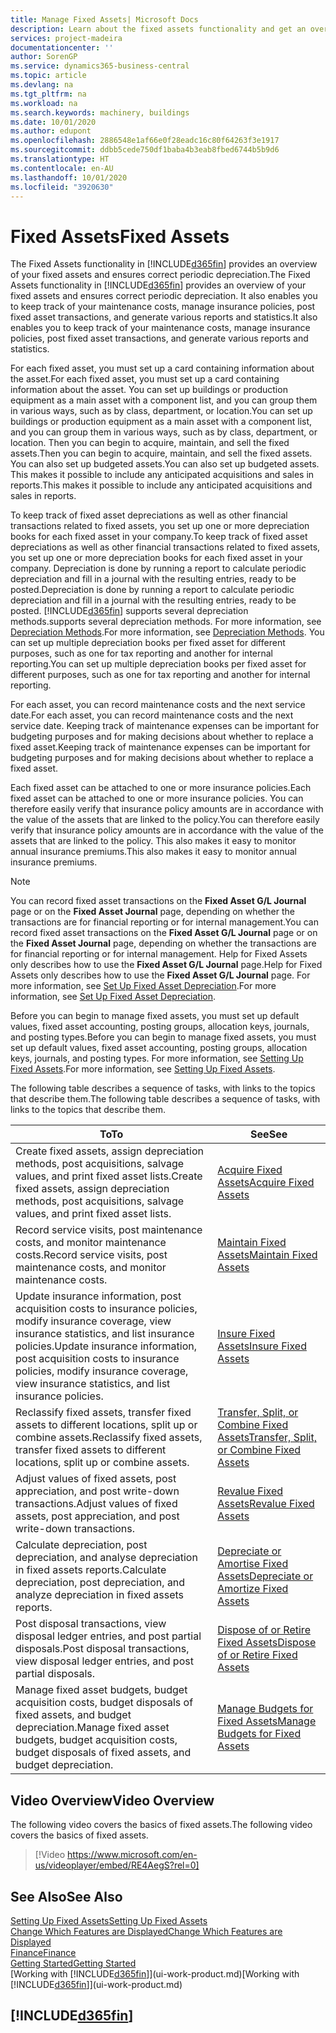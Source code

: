 ```yaml
---
title: Manage Fixed Assets| Microsoft Docs
description: Learn about the fixed assets functionality and get an overview of how to work with fixed assets.
services: project-madeira
documentationcenter: ''
author: SorenGP
ms.service: dynamics365-business-central
ms.topic: article
ms.devlang: na
ms.tgt_pltfrm: na
ms.workload: na
ms.search.keywords: machinery, buildings
ms.date: 10/01/2020
ms.author: edupont
ms.openlocfilehash: 2886548e1af66e0f28eadc16c80f64263f3e1917
ms.sourcegitcommit: ddbb5cede750df1baba4b3eab8fbed6744b5b9d6
ms.translationtype: HT
ms.contentlocale: en-AU
ms.lasthandoff: 10/01/2020
ms.locfileid: "3920630"
---
```

# <a name="fixed-assets"></a><span data-ttu-id="643f4-103">Fixed Assets</span><span class="sxs-lookup"><span data-stu-id="643f4-103">Fixed Assets</span></span>
<span data-ttu-id="643f4-104">The Fixed Assets functionality in [!INCLUDE[d365fin](includes/d365fin_md.md)] provides an overview of your fixed assets and ensures correct periodic depreciation.</span><span class="sxs-lookup"><span data-stu-id="643f4-104">The Fixed Assets functionality in [!INCLUDE[d365fin](includes/d365fin_md.md)] provides an overview of your fixed assets and ensures correct periodic depreciation.</span></span> <span data-ttu-id="643f4-105">It also enables you to keep track of your maintenance costs, manage insurance policies, post fixed asset transactions, and generate various reports and statistics.</span><span class="sxs-lookup"><span data-stu-id="643f4-105">It also enables you to keep track of your maintenance costs, manage insurance policies, post fixed asset transactions, and generate various reports and statistics.</span></span>

<span data-ttu-id="643f4-106">For each fixed asset, you must set up a card containing information about the asset.</span><span class="sxs-lookup"><span data-stu-id="643f4-106">For each fixed asset, you must set up a card containing information about the asset.</span></span> <span data-ttu-id="643f4-107">You can set up buildings or production equipment as a main asset with a component list, and you can group them in various ways, such as by class, department, or location.</span><span class="sxs-lookup"><span data-stu-id="643f4-107">You can set up buildings or production equipment as a main asset with a component list, and you can group them in various ways, such as by class, department, or location.</span></span> <span data-ttu-id="643f4-108">Then you can begin to acquire, maintain, and sell the fixed assets.</span><span class="sxs-lookup"><span data-stu-id="643f4-108">Then you can begin to acquire, maintain, and sell the fixed assets.</span></span> <span data-ttu-id="643f4-109">You can also set up budgeted assets.</span><span class="sxs-lookup"><span data-stu-id="643f4-109">You can also set up budgeted assets.</span></span> <span data-ttu-id="643f4-110">This makes it possible to include any anticipated acquisitions and sales in reports.</span><span class="sxs-lookup"><span data-stu-id="643f4-110">This makes it possible to include any anticipated acquisitions and sales in reports.</span></span>

<span data-ttu-id="643f4-111">To keep track of fixed asset depreciations as well as other financial transactions related to fixed assets, you set up one or more depreciation books for each fixed asset in your company.</span><span class="sxs-lookup"><span data-stu-id="643f4-111">To keep track of fixed asset depreciations as well as other financial transactions related to fixed assets, you set up one or more depreciation books for each fixed asset in your company.</span></span> <span data-ttu-id="643f4-112">Depreciation is done by running a report to calculate periodic depreciation and fill in a journal with the resulting entries, ready to be posted.</span><span class="sxs-lookup"><span data-stu-id="643f4-112">Depreciation is done by running a report to calculate periodic depreciation and fill in a journal with the resulting entries, ready to be posted.</span></span> [!INCLUDE[d365fin](includes/d365fin_md.md)] <span data-ttu-id="643f4-113">supports several depreciation methods.</span><span class="sxs-lookup"><span data-stu-id="643f4-113">supports several depreciation methods.</span></span> <span data-ttu-id="643f4-114">For more information, see [Depreciation Methods](fa-depreciation-methods.md).</span><span class="sxs-lookup"><span data-stu-id="643f4-114">For more information, see [Depreciation Methods](fa-depreciation-methods.md).</span></span> <span data-ttu-id="643f4-115">You can set up multiple depreciation books per fixed asset for different purposes, such as one for tax reporting and another for internal reporting.</span><span class="sxs-lookup"><span data-stu-id="643f4-115">You can set up multiple depreciation books per fixed asset for different purposes, such as one for tax reporting and another for internal reporting.</span></span>

<span data-ttu-id="643f4-116">For each asset, you can record maintenance costs and the next service date.</span><span class="sxs-lookup"><span data-stu-id="643f4-116">For each asset, you can record maintenance costs and the next service date.</span></span> <span data-ttu-id="643f4-117">Keeping track of maintenance expenses can be important for budgeting purposes and for making decisions about whether to replace a fixed asset.</span><span class="sxs-lookup"><span data-stu-id="643f4-117">Keeping track of maintenance expenses can be important for budgeting purposes and for making decisions about whether to replace a fixed asset.</span></span>

<span data-ttu-id="643f4-118">Each fixed asset can be attached to one or more insurance policies.</span><span class="sxs-lookup"><span data-stu-id="643f4-118">Each fixed asset can be attached to one or more insurance policies.</span></span> <span data-ttu-id="643f4-119">You can therefore easily verify that insurance policy amounts are in accordance with the value of the assets that are linked to the policy.</span><span class="sxs-lookup"><span data-stu-id="643f4-119">You can therefore easily verify that insurance policy amounts are in accordance with the value of the assets that are linked to the policy.</span></span> <span data-ttu-id="643f4-120">This also makes it easy to monitor annual insurance premiums.</span><span class="sxs-lookup"><span data-stu-id="643f4-120">This also makes it easy to monitor annual insurance premiums.</span></span>

> [!NOTE]  
>   <span data-ttu-id="643f4-121">You can record fixed asset transactions on the **Fixed Asset G/L Journal** page or on the **Fixed Asset Journal** page, depending on whether the transactions are for financial reporting or for internal management.</span><span class="sxs-lookup"><span data-stu-id="643f4-121">You can record fixed asset transactions on the **Fixed Asset G/L Journal** page or on the **Fixed Asset Journal** page, depending on whether the transactions are for financial reporting or for internal management.</span></span> <span data-ttu-id="643f4-122">Help for Fixed Assets only describes how to use the **Fixed Asset G/L Journal** page.</span><span class="sxs-lookup"><span data-stu-id="643f4-122">Help for Fixed Assets only describes how to use the **Fixed Asset G/L Journal** page.</span></span> <span data-ttu-id="643f4-123">For more information, see [Set Up Fixed Asset Depreciation](fa-how-setup-depreciation.md).</span><span class="sxs-lookup"><span data-stu-id="643f4-123">For more information, see [Set Up Fixed Asset Depreciation](fa-how-setup-depreciation.md).</span></span>

<span data-ttu-id="643f4-124">Before you can begin to manage fixed assets, you must set up default values, fixed asset accounting, posting groups, allocation keys, journals, and posting types.</span><span class="sxs-lookup"><span data-stu-id="643f4-124">Before you can begin to manage fixed assets, you must set up default values, fixed asset accounting, posting groups, allocation keys, journals, and posting types.</span></span> <span data-ttu-id="643f4-125">For more information, see [Setting Up Fixed Assets](fa-setup.md).</span><span class="sxs-lookup"><span data-stu-id="643f4-125">For more information, see [Setting Up Fixed Assets](fa-setup.md).</span></span>

<span data-ttu-id="643f4-126">The following table describes a sequence of tasks, with links to the topics that describe them.</span><span class="sxs-lookup"><span data-stu-id="643f4-126">The following table describes a sequence of tasks, with links to the topics that describe them.</span></span>

| <span data-ttu-id="643f4-127">To</span><span class="sxs-lookup"><span data-stu-id="643f4-127">To</span></span> | <span data-ttu-id="643f4-128">See</span><span class="sxs-lookup"><span data-stu-id="643f4-128">See</span></span> |
| --- | --- |
| <span data-ttu-id="643f4-129">Create fixed assets, assign depreciation methods, post acquisitions, salvage values, and print fixed asset lists.</span><span class="sxs-lookup"><span data-stu-id="643f4-129">Create fixed assets, assign depreciation methods, post acquisitions, salvage values, and print fixed asset lists.</span></span> |[<span data-ttu-id="643f4-130">Acquire Fixed Assets</span><span class="sxs-lookup"><span data-stu-id="643f4-130">Acquire Fixed Assets</span></span>](fa-how-acquire.md) |
| <span data-ttu-id="643f4-131">Record service visits, post maintenance costs, and monitor maintenance costs.</span><span class="sxs-lookup"><span data-stu-id="643f4-131">Record service visits, post maintenance costs, and monitor maintenance costs.</span></span> |[<span data-ttu-id="643f4-132">Maintain Fixed Assets</span><span class="sxs-lookup"><span data-stu-id="643f4-132">Maintain Fixed Assets</span></span>](fa-how-maintain.md) |
| <span data-ttu-id="643f4-133">Update insurance information, post acquisition costs to insurance policies, modify insurance coverage, view insurance statistics, and list insurance policies.</span><span class="sxs-lookup"><span data-stu-id="643f4-133">Update insurance information, post acquisition costs to insurance policies, modify insurance coverage, view insurance statistics, and list insurance policies.</span></span> |[<span data-ttu-id="643f4-134">Insure Fixed Assets</span><span class="sxs-lookup"><span data-stu-id="643f4-134">Insure Fixed Assets</span></span>](fa-how-insure.md) |
| <span data-ttu-id="643f4-135">Reclassify fixed assets, transfer fixed assets to different locations, split up or combine assets.</span><span class="sxs-lookup"><span data-stu-id="643f4-135">Reclassify fixed assets, transfer fixed assets to different locations, split up or combine assets.</span></span> |[<span data-ttu-id="643f4-136">Transfer, Split, or Combine Fixed Assets</span><span class="sxs-lookup"><span data-stu-id="643f4-136">Transfer, Split, or Combine Fixed Assets</span></span>](fa-how-trans-split-combine.md) |
| <span data-ttu-id="643f4-137">Adjust values of fixed assets, post appreciation, and post write-down transactions.</span><span class="sxs-lookup"><span data-stu-id="643f4-137">Adjust values of fixed assets, post appreciation, and post write-down transactions.</span></span> |[<span data-ttu-id="643f4-138">Revalue Fixed Assets</span><span class="sxs-lookup"><span data-stu-id="643f4-138">Revalue Fixed Assets</span></span>](fa-how-revalue.md) |
| <span data-ttu-id="643f4-139">Calculate depreciation, post depreciation, and analyse depreciation in fixed assets reports.</span><span class="sxs-lookup"><span data-stu-id="643f4-139">Calculate depreciation, post depreciation, and  analyze depreciation in fixed assets reports.</span></span> |[<span data-ttu-id="643f4-140">Depreciate or Amortise Fixed Assets</span><span class="sxs-lookup"><span data-stu-id="643f4-140">Depreciate or Amortize Fixed Assets</span></span>](fa-how-depreciate-amortize.md) |
| <span data-ttu-id="643f4-141">Post disposal transactions, view disposal ledger entries, and post partial disposals.</span><span class="sxs-lookup"><span data-stu-id="643f4-141">Post disposal transactions, view disposal ledger entries, and post partial disposals.</span></span> |[<span data-ttu-id="643f4-142">Dispose of or Retire Fixed Assets</span><span class="sxs-lookup"><span data-stu-id="643f4-142">Dispose of or Retire Fixed Assets</span></span>](fa-how-dispose-retire.md) |
| <span data-ttu-id="643f4-143">Manage fixed asset budgets, budget acquisition costs, budget disposals of fixed assets, and budget depreciation.</span><span class="sxs-lookup"><span data-stu-id="643f4-143">Manage fixed asset budgets, budget acquisition costs, budget disposals of fixed assets, and budget depreciation.</span></span> |[<span data-ttu-id="643f4-144">Manage Budgets for Fixed Assets</span><span class="sxs-lookup"><span data-stu-id="643f4-144">Manage Budgets for Fixed Assets</span></span>](fa-how-manage-budgets.md) |

## <a name="video-overview"></a><span data-ttu-id="643f4-145">Video Overview</span><span class="sxs-lookup"><span data-stu-id="643f4-145">Video Overview</span></span>
<span data-ttu-id="643f4-146">The following video covers the basics of fixed assets.</span><span class="sxs-lookup"><span data-stu-id="643f4-146">The following video covers the basics of fixed assets.</span></span>

> [!Video https://www.microsoft.com/en-us/videoplayer/embed/RE4AegS?rel=0]

## <a name="see-also"></a><span data-ttu-id="643f4-147">See Also</span><span class="sxs-lookup"><span data-stu-id="643f4-147">See Also</span></span>
[<span data-ttu-id="643f4-148">Setting Up Fixed Assets</span><span class="sxs-lookup"><span data-stu-id="643f4-148">Setting Up Fixed Assets</span></span>](fa-setup.md)  
[<span data-ttu-id="643f4-149">Change Which Features are Displayed</span><span class="sxs-lookup"><span data-stu-id="643f4-149">Change Which Features are Displayed</span></span>](ui-experiences.md)  
[<span data-ttu-id="643f4-150">Finance</span><span class="sxs-lookup"><span data-stu-id="643f4-150">Finance</span></span>](finance.md)  
[<span data-ttu-id="643f4-151">Getting Started</span><span class="sxs-lookup"><span data-stu-id="643f4-151">Getting Started</span></span>](product-get-started.md)  
<span data-ttu-id="643f4-152">[Working with [!INCLUDE[d365fin](includes/d365fin_md.md)]](ui-work-product.md)</span><span class="sxs-lookup"><span data-stu-id="643f4-152">[Working with [!INCLUDE[d365fin](includes/d365fin_md.md)]](ui-work-product.md)</span></span>

## [!INCLUDE[d365fin](includes/free_trial_md.md)]  
 
